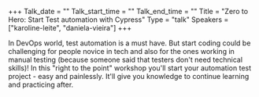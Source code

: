 +++
Talk_date = ""
Talk_start_time = ""
Talk_end_time = ""
Title = "Zero to Hero: Start Test automation with Cypress"
Type = "talk"
Speakers = ["karoline-leite", "daniela-vieira"]
+++

In DevOps world, test automation is a must have. But start coding could be challenging for people novice in tech and also for the ones working in manual testing (because someone said that testers don't need technical skills)! In this "right to the point" workshop you'll start your automation test project - easy and painlessly. It'll give you knowledge to continue learning and practicing after.
